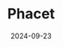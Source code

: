 ---  
layout: startup_page  
title: "Phacet"  
id: "phacet.com"  
permalink: "/phacetphacet.com09232024/"  
website: "https://www.phacet.com/"  
funding_round: "Seed"  
funding_amount: "€4M"  
investors: "148 business angels, Thibaud Elzière (Hexa), Des Traynor (Intercom), Florian Douetteau (Dataiku), Philippe Corrot (Mirakl), Rodolphe Ardant (Spendesk), Damien Marc (JPB Système), Guillaume Moubèche (Lempire), Motier Ventures, Aglaé Ventures, Emblem, Origins, Kima, Financière Saint James, Robin Capital, BetterAngle"  
about: "Phacet provides personalized AI solutions for SMEs, focusing on accessibility and seamless integration into daily operations. It helps businesses build custom AI applications to improve processes, offering an AI Bootcamp and a central platform for consistent experience and cost control. Phacet aims to make AI transformative for business efficiency."  
markets: "AI, E-commerce/Retail, Finance, Industry, Services, Artificial Intelligence (AI), Service Industry"  
hq: "Saint-Mandé, France"  
founded_year: "2024"  
linkedin: "https://www.linkedin.com/company/phacet"  
twitter: ""  
instagram: ""  
facebook: ""  
crunchbase: "https://www.crunchbase.com/organization/phacet"  
pitchbook: "https://pitchbook.com/profiles/company/597140-11"  

date_display: "23-Sep-2024"  
date: "2024-09-23"

# SEO Optimization  
meta_title: "Phacet - Seed Funding (€4M)"  
meta_description: "Phacet, Phacet provides personalized AI solutions for SMEs, focusing on accessibility and seamless integration into daily operations. It helps businesses buil..."  
meta_keywords: "Phacet, AI, E-commerce/Retail, Finance, Industry, Services, Artificial Intelligence (AI), Service Industry, Seed funding"  
canonical_url: "https://startup.projectstartups.com/phacetphacet.com09232024/"  
---